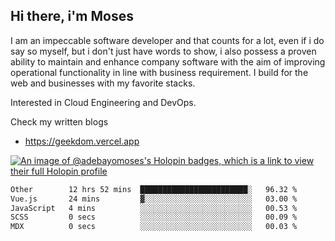 ## Hi there, i'm Moses

I am an impeccable software developer and that counts for a lot, even if i do say so myself, but i don't just have words to show, i also possess a proven ability to maintain and enhance company software with the aim of improving operational functionality in line with business requirement. I build for the web and businesses with my favorite stacks.

Interested in Cloud Engineering and DevOps.

Check my written blogs
- https://geekdom.vercel.app

[![An image of @adebayomoses's Holopin badges, which is a link to view their full Holopin profile](https://holopin.me/adebayomoses)](https://holopin.io/@adebayomoses)

<!--START_SECTION:waka-->

```txt
Other        12 hrs 52 mins  ████████████████████████░   96.32 %
Vue.js       24 mins         ▓░░░░░░░░░░░░░░░░░░░░░░░░   03.00 %
JavaScript   4 mins          ░░░░░░░░░░░░░░░░░░░░░░░░░   00.53 %
SCSS         0 secs          ░░░░░░░░░░░░░░░░░░░░░░░░░   00.09 %
MDX          0 secs          ░░░░░░░░░░░░░░░░░░░░░░░░░   00.03 %
```

<!--END_SECTION:waka-->

